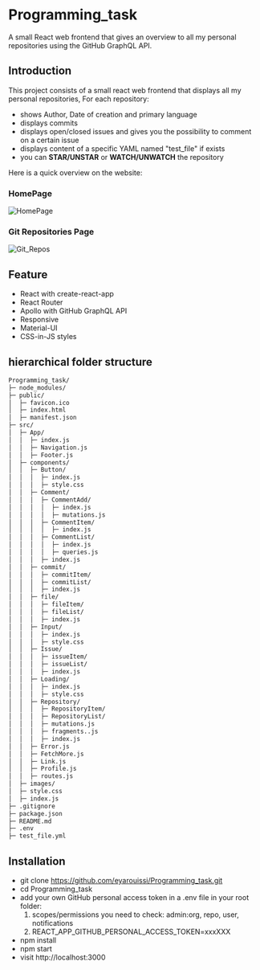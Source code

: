 # Programming_task
A small React web frontend that gives an overview to all my personal repositories using the GitHub GraphQL API.
## Introduction
This project consists of a small react web frontend that displays all my personal repositories, For each repository:
*  shows Author, Date of creation and primary language
*  displays commits
*  displays open/closed issues and gives you the possibility to comment on a certain issue
*  displays content of a specific YAML named "test_file" if exists
*  you can **STAR/UNSTAR** or **WATCH/UNWATCH** the repository


Here is a quick overview on the website:

### HomePage

![HomePage](https://user-images.githubusercontent.com/63970415/151379676-a6473dc6-23b6-43bd-a2e1-10770cfb719f.PNG)

### Git Repositories Page

![Git_Repos](https://user-images.githubusercontent.com/63970415/151380659-01727f38-9867-4c0c-b163-6708e6f785b5.PNG)

## Feature
*  React with create-react-app
*  React Router 
*  Apollo with GitHub GraphQL API
*  Responsive
*  Material-UI 
*  CSS-in-JS styles

## hierarchical folder structure
```bash
Programming_task/
├─ node_modules/
├─ public/
│  ├─ favicon.ico
│  ├─ index.html
│  ├─ manifest.json
├─ src/
│  ├─ App/
│  │  ├─ index.js
│  │  ├─ Navigation.js
│  │  ├─ Footer.js
│  ├─ components/
│  │  ├─ Button/
│  │  │  ├─ index.js
│  │  │  ├─ style.css
│  │  ├─ Comment/
│  │  │  ├─ CommentAdd/
│  │  │  │  ├─ index.js
│  │  │  │  ├─ mutations.js
│  │  │  ├─ CommentItem/
│  │  │  │  ├─ index.js
│  │  │  ├─ CommentList/
│  │  │  │  ├─ index.js
│  │  │  │  ├─ queries.js
│  │  │  ├─ index.js
│  │  ├─ commit/
│  │  │  ├─ commitItem/
│  │  │  ├─ commitList/
│  │  │  ├─ index.js
│  │  ├─ file/
│  │  │  ├─ fileItem/
│  │  │  ├─ fileList/
│  │  │  ├─ index.js
│  │  ├─ Input/
│  │  │  ├─ index.js
│  │  │  ├─ style.css
│  │  ├─ Issue/
│  │  │  ├─ issueItem/
│  │  │  ├─ issueList/
│  │  │  ├─ index.js
│  │  ├─ Loading/
│  │  │  ├─ index.js
│  │  │  ├─ style.css
│  │  ├─ Repository/
│  │  │  ├─ RepositoryItem/
│  │  │  ├─ RepositoryList/
│  │  │  ├─ mutations.js
│  │  │  ├─ fragments..js
│  │  │  ├─ index.js
│  │  ├─ Error.js
│  │  ├─ FetchMore.js
│  │  ├─ Link.js
│  │  ├─ Profile.js
│  │  ├─ routes.js
│  ├─ images/
│  ├─ style.css
│  ├─ index.js
├─ .gitignore
├─ package.json
├─ README.md
├─ .env
├─ test_file.yml
```

## Installation

*  git clone https://github.com/eyarouissi/Programming_task.git
*  cd Programming_task
*  add your own GitHub personal access token in a .env file in your root folder:
   1. scopes/permissions you need to check: admin:org, repo, user, notifications
   2. REACT_APP_GITHUB_PERSONAL_ACCESS_TOKEN=xxxXXX
*  npm install
*  npm start
*  visit http://localhost:3000
